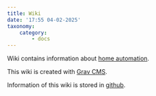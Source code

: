 ```yaml
---
title: Wiki
date: '17:55 04-02-2025'
taxonomy:
    category:
        - docs
---
```


Wiki contains information about [home automation](/welcome).

This wiki is created with [Grav CMS](/crav-cms).

Information of this wiki is stored in [github](/github).